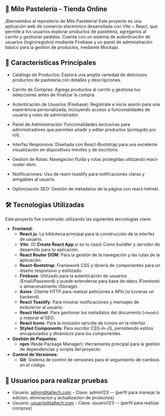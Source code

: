 
## 🍰 Milo Pastelería - Tienda Online
¡Bienvenidos al repositorio de Milo Pastelería! Este proyecto es una aplicación web de comercio electrónico desarrollada con Vite + React, que permite a los usuarios explorar productos de pastelería, agregarlos al carrito y gestionar pedidos. Cuenta con un sistema de autenticación de usuarios (login/registro) mediante Firebase y un panel de administración básico para la gestión de productos, mediante Mockapi.

## 🚀 Características Principales

* Catálogo de Productos: Explora una amplia variedad de deliciosos productos de pastelería con detalles y descripciones.

* Carrito de Compras: Agrega productos al carrito y gestiona tus selecciones antes de finalizar la compra.

* Autenticación de Usuarios (Firebase): Regístrate e inicia sesión para una experiencia personalizada, incluyendo acceso a funcionalidades de usuario y roles de administrador.

* Panel de Administración: Funcionalidades exclusivas para administradores que permiten añadir y editar productos (protegido por rol).

* Interfaz Responsiva: Diseñada con React-Bootstrap para una excelente visualización en dispositivos móviles y de escritorio.

* Gestión de Rutas: Navegación fluida y rutas protegidas utilizando react-router-dom.

* Notificaciones: Uso de react-toastify para notificaciones claras y amigables al usuario.

* Optimización SEO: Gestión de metadatos de la página con react-helmet.

## 🛠️ Tecnologías Utilizadas

Este proyecto fue construido utilizando las siguientes tecnologías clave:

* **Frontend:**
    * **React.js**: La biblioteca principal para la construcción de la interfaz de usuario.
    * **Vite**: (O **Create React App** si es tu caso) Como bundler y servidor de desarrollo para tu aplicación.
    * **React Router DOM**: Para la gestión de la navegación y las rutas de la aplicación.
    * **React-Bootstrap**: Framework CSS y librería de componentes para un diseño responsivo y estilizado.
    * **Firebase**: Utilizado para la autenticación de usuarios (Email/Password) y puede extenderse para base de datos (Firestore) o almacenamiento (Storage).
    * **Axios**: Cliente HTTP para realizar peticiones a APIs (si tuvieras un backend).
    * **React Toastify**: Para mostrar notificaciones y mensajes de éxito/error al usuario.
    * **React Helmet**: Para gestionar los metadatos del documento (`<head>`) y mejorar el SEO.
    * **React Icons**: Para la inclusión sencilla de iconos en la interfaz.
    * **Styled Components**: Para escribir CSS-in-JS, permitiendo estilos encapsulados y dinámicos para los componentes.
* **Gestión de Paquetes:**
    * **npm** (Node Package Manager): Herramienta principal para la gestión de dependencias y scripts del proyecto.
* **Control de Versiones:**
    * **Git**: Sistema de control de versiones para el seguimiento de cambios en el código.

## 🔑 Usuarios para realizar pruebas
* Usuario: admin@taltech.com - Clave: admin123 -- (perfil para manejar la edicion, eliminacion y actualizacion de productos)
* Usuario: usuario@taltech.com - Clave: usuario123 -- (perfil para realizar compras)
